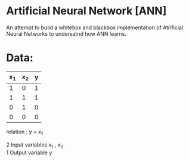 # Artificial Neural Network [ANN]
An attempt to build a whitebox and blackbox implementation of Atrificial Neural Networks to undersatnd how ANN learns.

# Data:

  | $x_{1}$ | $x_{2}$ | y |
  | -- | -- | - |
  | 1  | 0  | 1 |
  | 1  | 1  | 1 |
  | 0  | 1  | 0 |
  | 0  | 0  | 0 |
  
  relation : y = $x_{1}$
  
  2 Input variables $x_{1}$ , $x_{2}$<br>
  1 Output variable y
